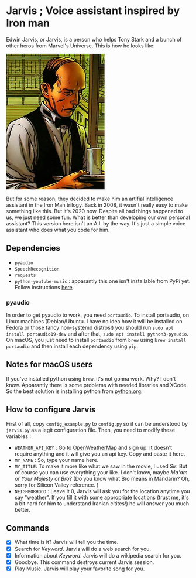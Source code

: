 # Jarvis ; Voice assistant inspired by Iron man

Edwin Jarvis, or Jarvis, is a person who helps Tony Stark and a bunch of other heros from Marvel's Universe. This is how he looks like: 

![Edwin Jarvis](Edwin_Jarvis.jpg) 

But for some reason, they decided to make him an artifial intelligence assistant in the Iron Man trilogy. Back in 2008, it wasn't really easy to make something like this. But it's 2020 now. Despite all bad things happened to us, we just need some fun. What is better than developing our own personal assistant? This version here isn't an A.I. by the way. It's just a simple voice assistant who does what you code for him. 

## Dependencies

* `pyaudio` 
* `SpeechRecognition`
* `requests`
* `python-youtube-music` : apparantly this one isn't installable from PyPi yet. Follow instructions [here](https://github.com/tombulled/python-youtube-music). 

### pyaudio 

In order to get pyaudio to work, you need `portaudio`. To install portaudio, on Linux machines (Debian/Ubuntu. I have no idea how it will be installed on Fedora or those fancy non-systemd distros!) you should run `sudo apt install portaudio19-dev` and after that, `sudo apt install python3-pyaudio`. On macOS, you just need to install `portaudio` from `brew` using `brew install portaudio` and then install each dependency using `pip`. 

## Notes for macOS users 

If you've installed python using `brew`, it's not gonna work. Why? I don't know. Apparantly there is some problems with needed libraries and XCode. So the best solution is installing python from [python.org](http://python.org/). 

## How to configure Jarvis 

First of all, copy `config_example.py` to `config.py` so it can be understood by `jarvis.py` as a legit configuration file. Then, you need to modify these variables : 

* `WEATHER_API_KEY` : Go to [OpenWeatherMap](http://openweathermap.org/) and sign up. It doesn't require anything and it will give you an api key. Copy and paste it here. 
* `MY_NAME` : So, type your name here. 
* `MY_TITLE`: To make it more like what we saw in the movie, I used _Sir_. But of course you can use everything your like. I don't know, maybe _Ma'am_ or _Your Majesty_ or _Bro_? (Do you know what Bro means in Mandarin? Oh, sorry for Silicon Valley reference. ) 
* `NEIGHBORHOOD` : Leave it 0, Jarvis will ask you for the location anytime you say "weather". If you fill it with some appropriate locations (trust me, it's a bit hard for him to understand Iranian citites!) he will answer you much better. 

## Commands 

- [x] What time is it? Jarvis will tell you the time. 
- [x] Search for _Keyword_. Jarvis will do a web search for you. 
- [x] Information about _Keyword_. Jarvis will do a wikipedia search for you. 
- [x] Goodbye. This command destroys current Jarvis session.
- [x] Play Music. Jarvis will play your favorite song for you.